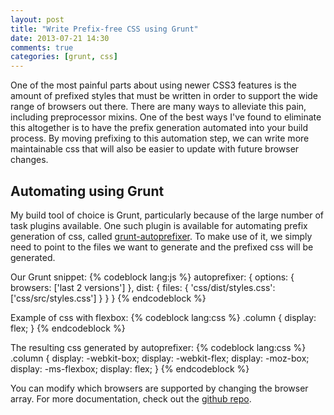 ```yaml
---
layout: post
title: "Write Prefix-free CSS using Grunt"
date: 2013-07-21 14:30
comments: true
categories: [grunt, css]
---
```

One of the most painful parts about using newer CSS3 features is the amount of prefixed styles that must be written in order to support the wide range of browsers out there.  There are many ways to alleviate this pain, including preprocessor mixins.  One of the best ways I've found to eliminate this altogether is to have the prefix generation automated into your build process.  By moving prefixing to this automation step, we can write more maintainable css that will also be easier to update with future browser changes.

## Automating using Grunt
My build tool of choice is Grunt, particularly because of the large number of task plugins available.  One such plugin is available for automating prefix generation of css, called [grunt-autoprefixer](https://github.com/nDmitry/grunt-autoprefixer).  To make use of it, we simply need to point to the files we want to generate and the prefixed css will be generated.

Our Grunt snippet:
{% codeblock lang:js %}
autoprefixer: {
    options: {
        browsers: ['last 2 versions']
    },
    dist: {
        files: {
            'css/dist/styles.css': ['css/src/styles.css']
        }
    }
}
{% endcodeblock %}

Example of css with flexbox:
{% codeblock lang:css %}
.column {
  display: flex;
}
{% endcodeblock %}

The resulting css generated by autoprefixer:
{% codeblock lang:css %}
.column {
  display: -webkit-box;
  display: -webkit-flex;
  display: -moz-box;
  display: -ms-flexbox;
  display: flex;
}
{% endcodeblock %}

You can modify which browsers are supported by changing the browser array.  For more documentation, check out the [github repo](https://github.com/nDmitry/grunt-autoprefixer).
